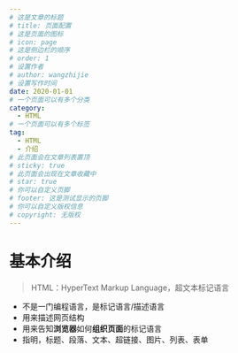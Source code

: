 ```yaml
---
# 这是文章的标题
# title: 页面配置
# 这是页面的图标
# icon: page
# 这是侧边栏的顺序
# order: 1
# 设置作者
# author: wangzhijie
# 设置写作时间
date: 2020-01-01
# 一个页面可以有多个分类
category:
  - HTML
# 一个页面可以有多个标签
tag:
  - HTML
  - 介绍
# 此页面会在文章列表置顶
# sticky: true
# 此页面会出现在文章收藏中
# star: true
# 你可以自定义页脚
# footer: 这是测试显示的页脚
# 你可以自定义版权信息
# copyright: 无版权
---
```


# 基本介绍

> HTML：HyperText Markup Language，超文本标记语言

- 不是一门编程语言，是标记语言/描述语言
- 用来描述网页结构
- 用来告知**浏览器**如何**组织页面**的标记语言
- 指明，标题、段落、文本、超链接、图片、列表、表单
